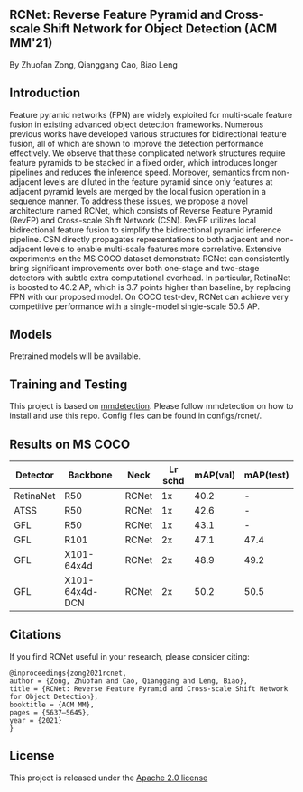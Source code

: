 
RCNet: Reverse Feature Pyramid and Cross-scale Shift Network for Object Detection (ACM MM'21)
---------------------
By Zhuofan Zong, Qianggang Cao, Biao Leng


Introduction
----------------
Feature pyramid networks (FPN) are widely exploited for multi-scale feature fusion in existing advanced object detection frameworks. Numerous previous works have developed various structures for bidirectional feature fusion, all of which are shown to improve the detection performance effectively. We observe that these complicated network structures require feature pyramids to be stacked in a fixed order, which introduces longer pipelines and reduces the inference speed. Moreover, semantics from non-adjacent levels are diluted in the feature pyramid since only features at adjacent pyramid levels are merged by the local fusion operation in a sequence manner. To address these issues, we propose a novel architecture named RCNet, which consists of Reverse Feature Pyramid (RevFP) and Cross-scale Shift Network (CSN). RevFP utilizes local bidirectional feature fusion to simplify the bidirectional pyramid inference pipeline. CSN directly propagates representations to both adjacent and non-adjacent levels to enable multi-scale features more correlative. Extensive experiments on the MS COCO dataset demonstrate RCNet can consistently bring significant improvements over both one-stage and two-stage detectors with subtle extra computational overhead. In particular, RetinaNet is boosted to 40.2 AP, which is 3.7 points higher than baseline, by replacing FPN with our proposed model. On COCO test-dev, RCNet can achieve very competitive performance with a single-model single-scale 50.5 AP.

Models
---------------

Pretrained models will be available.

Training and Testing
--------------
This project is based on [mmdetection](https://github.com/open-mmlab/mmdetection). Please follow mmdetection on how to install and use this repo. Config files can be found in configs/rcnet/.

Results on MS COCO
---------
| Detector | Backbone | Neck | Lr schd | mAP(val) | mAP(test)|
|----------|--------|------|-----|-----------|----|
| RetinaNet | R50 | RCNet | 1x | 40.2 | - |
| ATSS | R50 | RCNet | 1x | 42.6 | - |
| GFL | R50 | RCNet | 1x | 43.1 | - |
| GFL | R101 | RCNet | 2x | 47.1 | 47.4 |
| GFL | X101-64x4d | RCNet | 2x | 48.9 | 49.2 |
| GFL | X101-64x4d-DCN | RCNet | 2x | 50.2 | 50.5 |


Citations
------------

If you find RCNet useful in your research, please consider citing:
```
@inproceedings{zong2021rcnet,
author = {Zong, Zhuofan and Cao, Qianggang and Leng, Biao},
title = {RCNet: Reverse Feature Pyramid and Cross-scale Shift Network for Object Detection},
booktitle = {ACM MM},
pages = {5637–5645},
year = {2021}
}
```

License
--------
This project is released under the [Apache 2.0 license](LICENSE)
